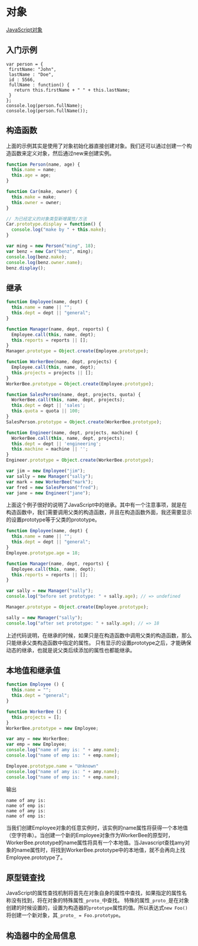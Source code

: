 # 对象

[JavaScript对象](https://developer.mozilla.org/zh-CN/docs/Web/JavaScript/Guide/Details_of_the_Object_Model)

## 入门示例

```
var person = {
 firstName: "John",
 lastName : "Doe",
 id : 5566,
 fullName : function() {
   return this.firstName + " " + this.lastName;
 }
};
console.log(person.fullName);
console.log(person.fullName());
```

## 构造函数

上面的示例其实是使用了对象初始化器直接创建对象。我们还可以通过创建一个构造函数来定义对象，然后通过new来创建实例。

```javascript
function Person(name, age) {
  this.name = name;
  this.age = age;
}

function Car(make, owner) {
  this.make = make;
  this.owner = owner;
}

// 为已经定义的对象类型新增属性/方法
Car.prototype.display = function() {
  console.log("make by " + this.make);
} 

var ming = new Person("ming", 18);
var benz = new Car("benz", ming);
console.log(benz.make);
console.log(benz.owner.name);
benz.display();
```

## 继承

```javascript
function Employee(name, dept) {
  this.name = name || "";
  this.dept = dept || "general";
}

function Manager(name, dept, reports) {
  Employee.call(this, name, dept);
  this.reports = reports || [];
}
Manager.prototype = Object.create(Employee.prototype);

function WorkerBee(name, dept, projects) {
  Employee.call(this, name, dept);
  this.projects = projects || [];
}
WorkerBee.prototype = Object.create(Employee.prototype);

function SalesPerson(name, dept, projects, quota) {
  WorkerBee.call(this, name, dept, projects);
  this.dept = dept || 'sales';
  this.quota = quota || 100;
}
SalesPerson.prototype = Object.create(WorkerBee.prototype);

function Engineer(name, dept, projects, machine) {
  WorkerBee.call(this, name, dept, projects);
  this.dept = dept || 'engineering';
  this.machine = machine || '';
}
Engineer.prototype = Object.create(WorkerBee.prototype);

var jim = new Employee("jim");
var sally = new Manager("sally");
var mark = new WorkerBee("mark");
var fred = new SalesPerson("fred");
var jane = new Engineer("jane");
```

上面这个例子很好的说明了JavaScript中的继承。其中有一个注意事项，就是在构造函数中，我们需要调用父类的构造函数，并且在构造函数外面，我还需要显示的设置prototype等于父类的prototype。

```javascript
function Employee(name, dept) {
  this.name = name || "";
  this.dept = dept || "general";
}
Employee.prototype.age = 18;

function Manager(name, dept, reports) {
  Employee.call(this, name, dept);
  this.reports = reports || [];
}

var sally = new Manager("sally");
console.log("before set prototype: " + sally.age); // => undefined

Manager.prototype = Object.create(Employee.prototype);

sally = new Manager("sally");
console.log("after set prototype: " + sally.age); // => 18
```

上述代码说明，在继承的时候，如果只是在构造函数中调用父类的构造函数，那么只能继承父类构造函数中指定的属性。
只有显示的设置prototype之后，才能确保动态的继承，也就是说父类后续添加的属性也都能继承。

## 本地值和继承值

```javascript
function Employee () {
  this.name = "";
  this.dept = "general";
}

function WorkerBee () {
  this.projects = [];
}
WorkerBee.prototype = new Employee;

var amy = new WorkerBee;
var emp = new Employee;
console.log("name of amy is: " + amy.name);
console.log("name of emp is: " + emp.name);

Employee.prototype.name = "Unknown"
console.log("name of amy is: " + amy.name);
console.log("name of emp is: " + emp.name);
```

输出

```
name of amy is: 
name of emp is: 
name of amy is:
name of emp is:
```

当我们创建Employee对象的任意实例时，该实例的name属性将获得一个本地值（空字符串）。当创建一个新的Employee对象作为WorkerBee的原型时，WorkerBee.prototype的name属性将具有一个本地值。当Javascript查找amy对象的name属性时，将找到WorkerBee.prototype中的本地值，就不会再向上找Employee.prototype了。

## 原型链查找

JavaScript的属性查找机制将首先在对象自身的属性中查找，如果指定的属性名称没有找到，将在对象的特殊属性```_proto_```中查找。
特殊的属性```_proto_```是在对象创建的时候设置的，设置为构造器的```prototype```属性的值。所以表达式```new Foo()```将创建一个新对象，其```_proto_ = Foo.prototype```。


## 构造器中的全局信息
